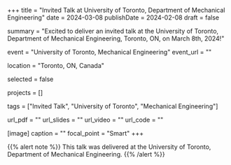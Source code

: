 +++
title = "Invited Talk at University of Toronto, Department of Mechanical Engineering"
date = 2024-03-08
publishDate = 2024-02-08
draft = false

summary = "Excited to deliver an invited talk at the University of Toronto, Department of Mechanical Engineering, Toronto, ON, on March 8th, 2024!"

event = "University of Toronto, Mechanical Engineering"
event_url = ""

location = "Toronto, ON, Canada"

selected = false

projects = []

tags = ["Invited Talk", "University of Toronto", "Mechanical Engineering"]

url_pdf = ""
url_slides = ""
url_video = ""
url_code = ""

[image]
  caption = ""
  focal_point = "Smart"
+++

{{% alert note %}}
This talk was delivered at the University of Toronto, Department of Mechanical Engineering.
{{% /alert %}}
